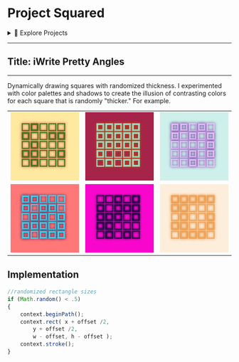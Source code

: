 # Project Squared
<details><summary> 🧭 Explore Projects</summary>

|                |            |
|---------------:|-----------:|
| [**home**](README.md)|[squared](project-squared.md)|

</details>

---

## Title: iWrite Pretty Angles

--- 

Dynamically drawing squares with randomized thickness. I experimented with color palettes and shadows to create the illusion of contrasting colors for each square that is randomly "thicker." For example. 

| | | |
|-|-|-|
|![squared-fall](my-sketches/squared-fall.png)|![squared-mario](my-sketches/squared-mario.png)|![squared-OG](my-sketches/squared.png)|
|![squared-retro](my-sketches/squared-retro.png)|![squared-pink](my-sketches/squared-pink-is-the-new-black.png)|![squared-fall-leaves](my-sketches/squared-fall-leaves.png)

## Implementation
```js
//randomized rectangle sizes
if (Math.random() < .5) 
{
    context.beginPath();
    context.rect( x + offset /2, 
        y + offset /2,
        w - offset, h - offset );
    context.stroke();
}
